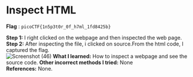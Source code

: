 # Inspect HTML
**Flag** : `picoCTF{1n5p3t0r_0f_h7ml_1fd8425b}`

**Step 1:** 
I right clicked on the webpage and then inspected the web page.
**Step 2:**
After inspecting the file, i clicked on source.From the html code, I captured the flag.<br>
![Screenshot (46)](https://github.com/user-attachments/assets/27084061-e7f3-4bb3-a983-588cb1fa01f2)
**What I learned:** 
How to inspect a webpage and see the source code. 
**Other incorrect methods I tried:** 
None<br>
**References:** 
None.
